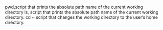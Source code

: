 pwd,script that prints the absolute path name of the current working directory
ls, script that prints the absolute path name of the current working directory.
cd ~ script that changes the working directory to the user’s home directory.
